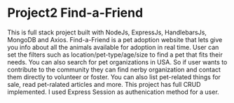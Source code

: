 # Project2 Find-a-Friend
This is full stack project built with NodeJs, ExpressJs, HandlebarsJs, MongoDB and Axios.
Find-a-Friend is a pet adoption website that lets give you info about all the animals available for adoption in real time. 
User can set the filters such as location/pet-type/age/size to find a pet that fits their needs. You can also search for pet organizations in USA.
So if user wants to contribute to the community they can find nerby organization and contact them directly to volunteer or foster.
You can also list pet-related things for sale, read pet-ralated articles and more.
This project has full CRUD implemented. I used Express Session as authenication method for a user.
